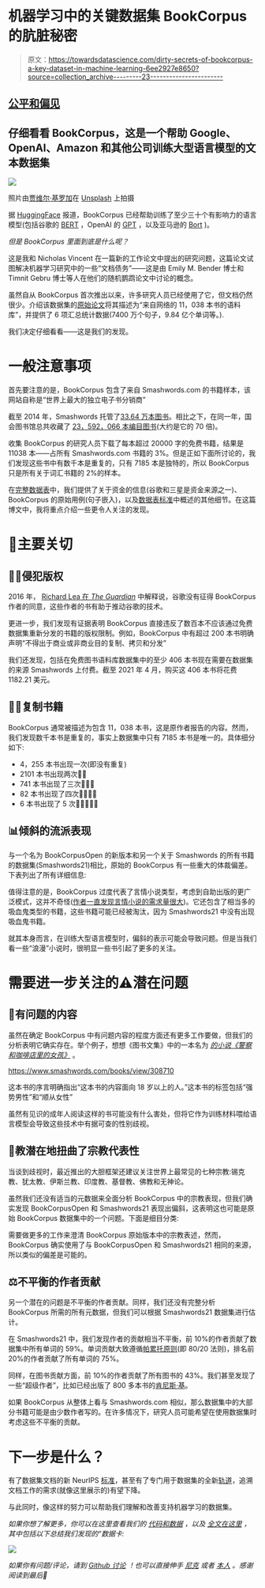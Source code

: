 # 机器学习中的关键数据集 BookCorpus 的肮脏秘密

> 原文：<https://towardsdatascience.com/dirty-secrets-of-bookcorpus-a-key-dataset-in-machine-learning-6ee2927e8650?source=collection_archive---------23----------------------->

## [公平和偏见](https://towardsdatascience.com/tagged/fairness-and-bias)

## 仔细看看 BookCorpus，这是一个帮助 Google、OpenAI、Amazon 和其他公司训练大型语言模型的文本数据集

![](img/a8b4643fc775838bf6be4e5eb2f3a97d.png)

照片由[贾维尔·基罗加](https://unsplash.com/@javiertenenbaum?utm_source=unsplash&utm_medium=referral&utm_content=creditCopyText)在 [Unsplash](https://unsplash.com/s/photos/dirty-books?utm_source=unsplash&utm_medium=referral&utm_content=creditCopyText) 上拍摄

据 [HuggingFace](https://huggingface.co/datasets/bookcorpus) 报道，BookCorpus 已经帮助训练了至少三十个有影响力的语言模型(包括谷歌的 [BERT](https://ai.googleblog.com/2018/11/open-sourcing-bert-state-of-art-pre.html) ，OpenAI 的 [GPT](https://openai.com/blog/language-unsupervised/) ，以及亚马逊的 [Bort](https://huggingface.co/amazon/bort) )。

*但是 BookCorpus 里面到底是什么呢？*

这是我和 Nicholas Vincent 在一篇新的工作论文中提出的研究问题，这篇论文试图解决机器学习研究中的一些“文档债务”——这是由 Emily M. Bender 博士和 Timnit Gebru 博士等人在他们的随机鹦鹉论文中讨论的概念。

虽然自从 BookCorpus 首次推出以来，许多研究人员已经使用了它，但文档仍然很少。介绍该数据集的[原始论文](https://yknzhu.wixsite.com/mbweb)将其描述为“来自网络的 11，038 本书的语料库”，并提供了 6 项汇总统计数据(7400 万个句子，9.84 亿个单词等。).

我们决定仔细看看——这是我们的发现。

# 一般注意事项

首先要注意的是，BookCorpus 包含了来自 Smashwords.com 的书籍样本，该网站自称是“世界上最大的独立电子书分销商”

截至 2014 年，Smashwords 托管了[33.64 万本图书](https://blog.smashwords.com/2014/12/smashwords-year-in-review-2014-and.html)。相比之下，在同一年，国会图书馆总共收藏了 [23，592，066 本编目图书](https://www.loc.gov/item/prn-14-009/library-by-the-numbers-2013/2014-01-23/)(大约是它的 70 倍)。

收集 BookCorpus 的研究人员下载了每本超过 20000 字的免费书籍，结果是 11038 本——占所有 Smashwords.com 书籍的 3%。但是正如下面所讨论的，我们发现这些书中有数千本是重复的，只有 7185 本是独特的，所以 BookCorpus 只是所有关于词汇书籍的 2%的样本。

在[完整数据表](https://arxiv.org/abs/2105.05241)中，我们提供了关于资金的信息(谷歌和三星是资金来源之一)、BookCorpus 的原始用例(句子嵌入)，以及[数据表标准](https://arxiv.org/abs/1803.09010)中概述的其他细节。在这篇博文中，我将重点介绍一些更令人关注的发现。

# 🚨主要关切

## 🙅🏻侵犯版权

2016 年， [Richard Lea 在 *The Guardian*](https://www.theguardian.com/books/2016/sep/28/google-swallows-11000-novels-to-improve-ais-conversation) 中解释说，谷歌没有征得 BookCorpus 作者的同意，这些作者的书有助于推动谷歌的技术。

更进一步，我们发现有证据表明 BookCorpus 直接违反了数百本不应该通过免费数据集重新分发的书籍的版权限制。例如，BookCorpus 中有超过 200 本书明确声明“不得出于商业或非商业目的复制、拷贝和分发”

我们还发现，包括在免费图书语料库数据集中的至少 406 本书现在需要在数据集的来源 Smashwords 上付费。截至 2021 年 4 月，购买这 406 本书将花费 1182.21 美元。

## 📕📕复制书籍

BookCorpus 通常被描述为包含 11，038 本书，这是原作者报告的内容。然而，我们发现数千本书是重复的，事实上数据集中只有 7185 本书是唯一的。具体细分如下:

*   4，255 本书出现一次(即没有重复)
*   2101 本书出现两次📕📕
*   741 本书出现了三次📗📗📗
*   82 本书出现了四次📘📘📘📘
*   6 本书出现了 5 次📙📙📙📙📙

## 📊倾斜的流派表现

与一个名为 BookCorpusOpen 的新版本和另一个关于 Smashwords 的所有书籍的数据集(Smashwords21)相比，原始的 BookCorpus 有一些重大的体裁偏差。下表列出了所有详细信息:

值得注意的是，BookCorpus 过度代表了言情小说类型，考虑到自助出版的更广泛模式，这并不奇怪([作者一直发现](https://www.theatlantic.com/technology/archive/2018/07/amazon-kindle-unlimited-self-publishing/565664/)[言情小说的需求量很大](https://www.theverge.com/2018/7/16/17566276/cockygate-amazon-kindle-unlimited-algorithm-self-published-romance-novel-cabal))。它还包含了相当多的吸血鬼类型的书籍，这些书籍可能已经被淘汰，因为 Smashwords21 中没有出现吸血鬼书籍。

就其本身而言，在训练大型语言模型时，偏斜的表示可能会导致问题。但是当我们看一些“浪漫”小说时，很明显一些书引起了更多的关注。

# 需要进一步关注的⚠️潜在问题

## 🔞有问题的内容

虽然在确定 BookCorpus 中有问题内容的程度方面还有更多工作要做，但我们的分析表明它确实存在。举个例子，想想《图书文集》中的一本名为 [*的小说《警察和咖啡店里的女孩》*](https://www.smashwords.com/books/view/308710) 。

<https://www.smashwords.com/books/view/308710>  

这本书的序言明确指出“这本书的内容面向 18 岁以上的人。”这本书的标签包括“强势男性”和“顺从女性”

虽然有见识的成年人阅读这样的书可能没有什么害处，但将它作为训练材料喂给语言模型会导致这些技术中有据可查的性别歧视。

## 🛐教潜在地扭曲了宗教代表性

当谈到歧视时，最近推出的大胆框架还建议关注世界上最常见的七种宗教:锡克教、犹太教、伊斯兰教、印度教、基督教、佛教和无神论。

虽然我们还没有适当的元数据来全面分析 BookCorpus 中的宗教表现，但我们确实发现 BookCorpusOpen 和 Smashwords21 表现出偏斜，这表明这也可能是原始 BookCorpus 数据集中的一个问题。下面是细目分类:

需要做更多的工作来澄清 BookCorpus 原始版本中的宗教表述，然而，BookCorpus 确实使用了与 BookCorpusOpen 和 Smashwords21 相同的来源，所以类似的偏差是可能的。

## ⚖️不平衡的作者贡献

另一个潜在的问题是不平衡的作者贡献。同样，我们还没有完整分析 BookCorpus 所需的所有元数据，但我们可以根据 Smashwords21 数据集进行估计。

在 Smashwords21 中，我们发现作者的贡献相当不平衡，前 10%的作者贡献了数据集中所有单词的 59%。单词贡献大致遵循[帕累托原则](https://en.wikipedia.org/wiki/Pareto_principle)(即 80/20 法则)，排名前 20%的作者贡献了所有单词的 75%。

同样，在图书贡献方面，前 10%的作者贡献了所有图书的 43%。我们甚至发现了一些“超级作者”，比如已经出版了 800 多本书的[肯尼斯·基](https://www.smashwords.com/profile/view/kenkee481/newest/50)。

如果 BookCorpus 从整体上看与 Smashwords.com 相似，那么数据集中的大部分书籍可能是由少数作者写的。在许多情况下，研究人员可能希望在使用数据集时考虑这些不平衡的贡献。

# 下一步是什么？

有了数据集文档的新 NeurIPS [标准](https://neuripsconf.medium.com/introducing-the-neurips-2021-paper-checklist-3220d6df500b)，甚至有了专门用于数据集的全新[轨道](https://neuripsconf.medium.com/announcing-the-neurips-2021-datasets-and-benchmarks-track-644e27c1e66c)，追溯文档工作的需求(就像这里展示的)有望下降。

与此同时，像这样的努力可以帮助我们理解和改善支持机器学习的数据集。

*如果你想了解更多，你可以在这里查看我们的* [*代码和数据*](https://github.com/jackbandy/bookcorpus-datasheet) *，以及* [*全文在这里*](https://arxiv.org/abs/2105.05241) *，其中包括以下总结我们发现的“数据卡:*

![](img/c567320566dba88b5ac6d4931652e899.png)

*如果你有问题/评论，请到* [*Github 讨论*](https://github.com/jackbandy/bookcorpus-datasheet/discussions/1) *！也可以直接伸手* [*尼克*](https://twitter.com/nickmvincent) *或者* [*本人*](https://twitter.com/jackbandy) *。感谢阅读到最后🙂*